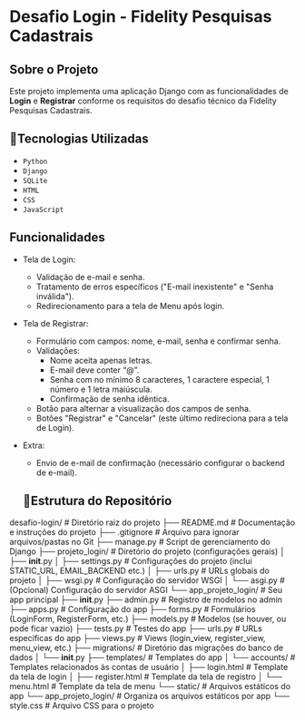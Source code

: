 # Desafio Login - Fidelity Pesquisas Cadastrais

## Sobre o Projeto
Este projeto implementa uma aplicação Django com as funcionalidades de **Login** e **Registrar** conforme os requisitos do desafio técnico da Fidelity Pesquisas Cadastrais.

## 🚀Tecnologias Utilizadas
- ``Python``
- ``Django``
- ``SQLite``
- ``HTML``
- ``CSS``
- ``JavaScript``

## Funcionalidades
- Tela de Login:
  - Validação de e-mail e senha.
  - Tratamento de erros específicos ("E-mail inexistente" e "Senha inválida").
  - Redirecionamento para a tela de Menu após login.
- Tela de Registrar:
  - Formulário com campos: nome, e-mail, senha e confirmar senha.
  - Validações:
    - Nome aceita apenas letras.
    - E-mail deve conter “@”.
    - Senha com no mínimo 8 caracteres, 1 caractere especial, 1 número e 1 letra maiúscula.
    - Confirmação de senha idêntica.
  - Botão para alternar a visualização dos campos de senha.
  - Botões "Registrar" e "Cancelar" (este último redireciona para a tela de Login).
- Extra:
  - Envio de e-mail de confirmação (necessário configurar o backend de e-mail).

  ## 📌Estrutura do Repositório
desafio-login/                     # Diretório raiz do projeto
├── README.md                     # Documentação e instruções do projeto
├── .gitignore                    # Arquivo para ignorar arquivos/pastas no Git
├── manage.py                     # Script de gerenciamento do Django
├── projeto_login/                # Diretório do projeto (configurações gerais)
│   ├── __init__.py
│   ├── settings.py               # Configurações do projeto (inclui STATIC_URL, EMAIL_BACKEND etc.)
│   ├── urls.py                   # URLs globais do projeto
│   ├── wsgi.py                   # Configuração do servidor WSGI
│   └── asgi.py                   # (Opcional) Configuração do servidor ASGI
└── app_projeto_login/            # Seu app principal
    ├── __init__.py
    ├── admin.py                  # Registro de modelos no admin
    ├── apps.py                   # Configuração do app
    ├── forms.py                  # Formulários (LoginForm, RegisterForm, etc.)
    ├── models.py                 # Modelos (se houver, ou pode ficar vazio)
    ├── tests.py                  # Testes do app
    ├── urls.py                   # URLs específicas do app
    ├── views.py                  # Views (login_view, register_view, menu_view, etc.)
    ├── migrations/               # Diretório das migrações do banco de dados
    │   └── __init__.py
    ├── templates/                # Templates do app
    │   └── accounts/             # Templates relacionados às contas de usuário
    │       ├── login.html        # Template da tela de login
    │       ├── register.html     # Template da tela de registro
    │       └── menu.html         # Template da tela de menu
    └── static/                   # Arquivos estáticos do app
        └── app_projeto_login/    # Organiza os arquivos estáticos por app
            └── style.css         # Arquivo CSS para o projeto
